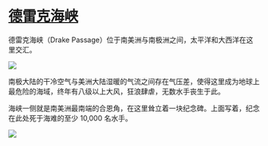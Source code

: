 # [德雷克海峡](https://github.com/jaaleng/jaaleng.github.io/issues/30)

德雷克海峡（Drake Passage）位于南美洲与南极洲之间，太平洋和大西洋在这里交汇。

![](https://pic.imgdb.cn/item/66b7731dd9c307b7e91b66ef.webp)

南极大陆的干冷空气与美洲大陆湿暖的气流之间存在气压差，使得这里成为地球上最危险的海域，终年有八级以上大风，狂浪肆虐，无数水手丧生于此。

海峡一侧就是南美洲最南端的合恩角，在这里耸立着一块纪念碑。上面写着，纪念在此处死于海难的至少 10,000 名水手。

![](https://pic.imgdb.cn/item/66b7733bd9c307b7e91bde42.webp)
